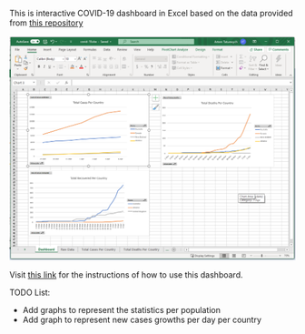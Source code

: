 This is interactive COVID-19 dashboard in Excel based on the data provided from [this repository](https://github.com/pomber/covid19)

![COVID-19 graphs in Excel spreadsheet](excel-dashboard.png)

Visit [this link](https://blog.xarial.com/covid19-dashboard/#covid-19-excel-dashboard) for the instructions of how to use this dashboard.

TODO List:

* Add graphs to represent the statistics per population
* Add graph to represent new cases growths per day per country